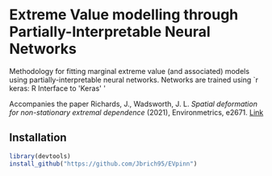 #  Extreme Value modelling through Partially-Interpretable Neural Networks
Methodology for fitting marginal extreme value (and associated) models using partially-interpretable neural networks. Networks are trained using `r keras: R Interface to 'Keras' ' 

Accompanies the paper Richards, J., Wadsworth, J. L. <i>Spatial deformation for non-stationary extremal dependence</i> (2021), Environmetrics, e2671. [Link](https://onlinelibrary.wiley.com/doi/full/10.1002/env.2671)
## Installation

```r
library(devtools)
install_github("https://github.com/Jbrich95/EVpinn")

```

